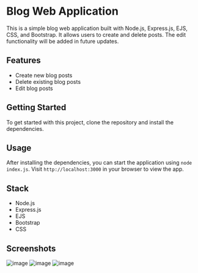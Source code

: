 # Blog Web Application

This is a simple blog web application built with Node.js, Express.js, EJS, CSS, and Bootstrap. It allows users to create and delete posts. The edit functionality will be added in future updates.

## Features

- Create new blog posts
- Delete existing blog posts
- Edit blog posts 



## Getting Started

To get started with this project, clone the repository and install the dependencies.

## Usage

After installing the dependencies, you can start the application using `node index.js`. Visit `http://localhost:3000` in your browser to view the app.

## Stack

- Node.js
- Express.js
- EJS
- Bootstrap
- CSS


## Screenshots
![image](https://github.com/aaagrud/blogApp/assets/118443621/114dc392-023e-4524-bd09-034d6c32c400)
![image](https://github.com/aaagrud/blogApp/assets/118443621/c0f0bb25-2e6e-4bc4-b09f-e49e5aeb7926)
![image](https://github.com/aaagrud/blogApp/assets/118443621/b393717b-3bfe-48ec-9286-e73756219228)


